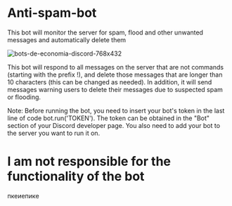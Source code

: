 # Аnti-spam-bot
This bot will monitor the server for spam, flood and other unwanted messages and automatically delete them

![bots-de-economia-discord-768x432](https://user-images.githubusercontent.com/128980327/232897933-38097a7f-e8eb-4b6f-b505-497d4b9508bd.jpg)


This bot will respond to all messages on the server that are not commands (starting with the prefix !), and delete those 
messages that are longer than 10 characters (this can be changed as needed). In addition, it will send messages warning 
users to delete their messages due to suspected spam or flooding.

Note: Before running the bot, you need to insert your bot's token in the last line of code bot.run('TOKEN'). The token 
can be obtained in the "Bot" section of your Discord developer page. You also need to add your bot to the server you want to run it on.

# I am not responsible for the functionality of the bot

пкеиепике
